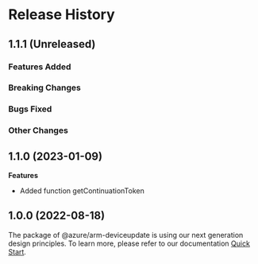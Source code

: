 # Release History

## 1.1.1 (Unreleased)

### Features Added

### Breaking Changes

### Bugs Fixed

### Other Changes

## 1.1.0 (2023-01-09)
    
**Features**

  - Added function getContinuationToken

    
## 1.0.0 (2022-08-18)

The package of @azure/arm-deviceupdate is using our next generation design principles. To learn more, please refer to our documentation [Quick Start](https://aka.ms/js-track2-quickstart).
